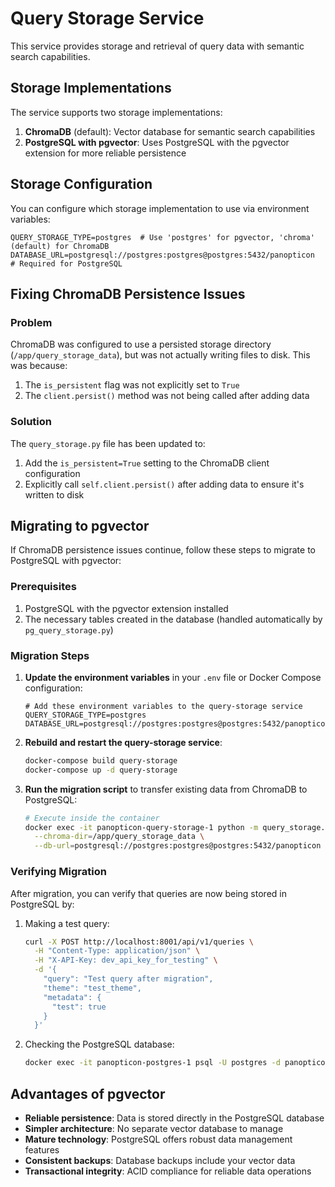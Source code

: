 # Query Storage Service

This service provides storage and retrieval of query data with semantic search capabilities.

## Storage Implementations

The service supports two storage implementations:

1. **ChromaDB** (default): Vector database for semantic search capabilities
2. **PostgreSQL with pgvector**: Uses PostgreSQL with the pgvector extension for more reliable persistence

## Storage Configuration

You can configure which storage implementation to use via environment variables:

```
QUERY_STORAGE_TYPE=postgres  # Use 'postgres' for pgvector, 'chroma' (default) for ChromaDB
DATABASE_URL=postgresql://postgres:postgres@postgres:5432/panopticon  # Required for PostgreSQL
```

## Fixing ChromaDB Persistence Issues

### Problem

ChromaDB was configured to use a persisted storage directory (`/app/query_storage_data`), but was not actually writing files to disk. This was because:

1. The `is_persistent` flag was not explicitly set to `True`
2. The `client.persist()` method was not being called after adding data

### Solution

The `query_storage.py` file has been updated to:

1. Add the `is_persistent=True` setting to the ChromaDB client configuration
2. Explicitly call `self.client.persist()` after adding data to ensure it's written to disk

## Migrating to pgvector

If ChromaDB persistence issues continue, follow these steps to migrate to PostgreSQL with pgvector:

### Prerequisites

1. PostgreSQL with the pgvector extension installed
2. The necessary tables created in the database (handled automatically by `pg_query_storage.py`)

### Migration Steps

1. **Update the environment variables** in your `.env` file or Docker Compose configuration:

   ```
   # Add these environment variables to the query-storage service
   QUERY_STORAGE_TYPE=postgres
   DATABASE_URL=postgresql://postgres:postgres@postgres:5432/panopticon
   ```

2. **Rebuild and restart the query-storage service**:

   ```bash
   docker-compose build query-storage
   docker-compose up -d query-storage
   ```

3. **Run the migration script** to transfer existing data from ChromaDB to PostgreSQL:

   ```bash
   # Execute inside the container
   docker exec -it panopticon-query-storage-1 python -m query_storage.migrate_to_postgres \
     --chroma-dir=/app/query_storage_data \
     --db-url=postgresql://postgres:postgres@postgres:5432/panopticon
   ```

### Verifying Migration

After migration, you can verify that queries are now being stored in PostgreSQL by:

1. Making a test query:

   ```bash
   curl -X POST http://localhost:8001/api/v1/queries \
     -H "Content-Type: application/json" \
     -H "X-API-Key: dev_api_key_for_testing" \
     -d '{
       "query": "Test query after migration",
       "theme": "test_theme",
       "metadata": {
         "test": true
       }
     }'
   ```

2. Checking the PostgreSQL database:

   ```bash
   docker exec -it panopticon-postgres-1 psql -U postgres -d panopticon -c "SELECT * FROM queries LIMIT 5;"
   ```

## Advantages of pgvector

- **Reliable persistence**: Data is stored directly in the PostgreSQL database
- **Simpler architecture**: No separate vector database to manage
- **Mature technology**: PostgreSQL offers robust data management features
- **Consistent backups**: Database backups include your vector data
- **Transactional integrity**: ACID compliance for reliable data operations
